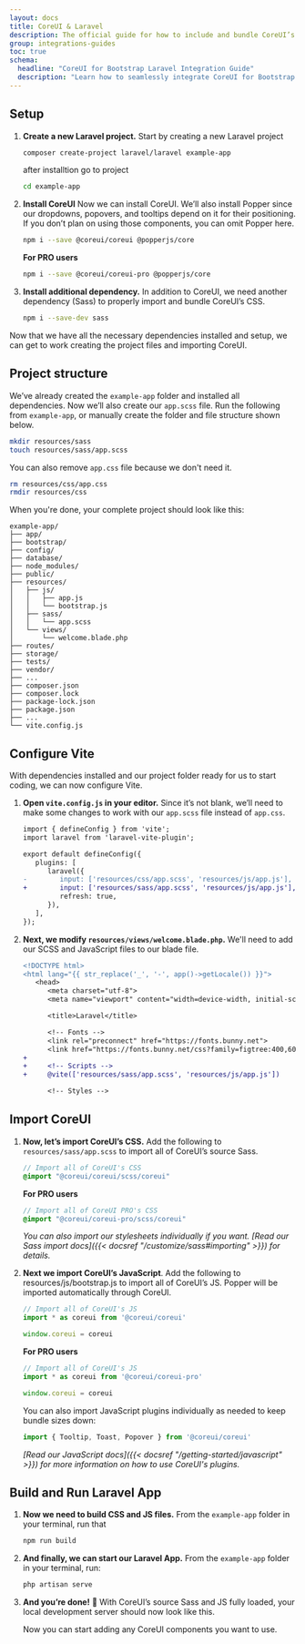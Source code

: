 ```yaml
---
layout: docs
title: CoreUI & Laravel
description: The official guide for how to include and bundle CoreUI’s CSS and JavaScript in your Laravel project.
group: integrations-guides
toc: true
schema:
  headline: "CoreUI for Bootstrap Laravel Integration Guide"
  description: "Learn how to seamlessly integrate CoreUI for Bootstrap with Laravel. This step-by-step guide covers installation, configuration, and tips to build powerful admin panels using Laravel and CoreUI."
---
```



## Setup 

1. **Create a new Laravel project.** Start by creating a new Laravel project

   ```sh
   composer create-project laravel/laravel example-app
   ```

   after installtion go to project

   ```sh
   cd example-app
   ```

2. **Install CoreUI** Now we can install CoreUI. We’ll also install Popper since our dropdowns, popovers, and tooltips depend on it for their positioning. If you don’t plan on using those components, you can omit Popper here.

   ```sh
   npm i --save @coreui/coreui @popperjs/core
   ```

   **For PRO users**

   ```sh
   npm i --save @coreui/coreui-pro @popperjs/core
   ```

3. **Install additional dependency.** In addition to CoreUI, we need another dependency (Sass) to properly import and bundle CoreUI’s CSS.

   ```sh
   npm i --save-dev sass
   ```

Now that we have all the necessary dependencies installed and setup, we can get to work creating the project files and importing CoreUI.

## Project structure

We’ve already created the `example-app` folder and installed all dependencies. Now we’ll also create our `app.scss` file. Run the following from `example-app`, or manually create the folder and file structure shown below.

```sh
mkdir resources/sass
touch resources/sass/app.scss
```

You can also remove `app.css` file because we don't need it.

```sh
rm resources/css/app.css
rmdir resources/css
```

When you're done, your complete project should look like this:

```text
example-app/
├── app/
├── bootstrap/
├── config/
├── database/
├── node_modules/
├── public/
├── resources/
│   ├── js/
│   │   ├── app.js
│   │   └── bootstrap.js
│   ├── sass/
│   │   └── app.scss
│   └── views/
│       └── welcome.blade.php
├── routes/
├── storage/
├── tests/
├── vendor/
├── ...
├── composer.json
├── composer.lock
├── package-lock.json
├── package.json
├── ...
└── vite.config.js
```


## Configure Vite

With dependencies installed and our project folder ready for us to start coding, we can now configure Vite.

1. **Open `vite.config.js` in your editor.** Since it’s not blank, we’ll need to make some changes to work with our `app.scss` file instead of `app.css`.

   ```diff
   import { defineConfig } from 'vite';
   import laravel from 'laravel-vite-plugin';

   export default defineConfig({
      plugins: [
         laravel({
   -        input: ['resources/css/app.scss', 'resources/js/app.js'],
   +        input: ['resources/sass/app.scss', 'resources/js/app.js'],
            refresh: true,
         }),
      ],
   });
   ```

2. **Next, we modify `resources/views/welcome.blade.php`.** We'll need to add our SCSS and JavaScript files to our blade file.

   ```diff
   <!DOCTYPE html>
   <html lang="{{ str_replace('_', '-', app()->getLocale()) }}">
      <head>
         <meta charset="utf-8">
         <meta name="viewport" content="width=device-width, initial-scale=1">

         <title>Laravel</title>

         <!-- Fonts -->
         <link rel="preconnect" href="https://fonts.bunny.net">
         <link href="https://fonts.bunny.net/css?family=figtree:400,600&display=swap" rel="stylesheet" />
   +
   +     <!-- Scripts -->
   +     @vite(['resources/sass/app.scss', 'resources/js/app.js'])

         <!-- Styles -->
   ```

## Import CoreUI

1. **Now, let’s import CoreUI’s CSS.** Add the following to `resources/sass/app.scss` to import all of CoreUI’s source Sass.

   ```scss
   // Import all of CoreUI's CSS
   @import "@coreui/coreui/scss/coreui"
   ```

   **For PRO users**

   ```scss
   // Import all of CoreUI PRO's CSS
   @import "@coreui/coreui-pro/scss/coreui"
   ```

   *You can also import our stylesheets individually if you want. [Read our Sass import docs]({{< docsref "/customize/sass#importing" >}}) for details.*

2. **Next we import CoreUI’s JavaScript**. Add the following to resources/js/bootstrap.js to import all of CoreUI’s JS. Popper will be imported automatically through CoreUI.
   <!-- eslint-skip -->
   ```js
   // Import all of CoreUI's JS
   import * as coreui from '@coreui/coreui'

   window.coreui = coreui
   ```

   **For PRO users**
   <!-- eslint-skip -->
   ```js
   // Import all of CoreUI's JS
   import * as coreui from '@coreui/coreui-pro'

   window.coreui = coreui
   ```

   You can also import JavaScript plugins individually as needed to keep bundle sizes down:
   <!-- eslint-skip -->
   ```js
   import { Tooltip, Toast, Popover } from '@coreui/coreui'
   ```

   *[Read our JavaScript docs]({{< docsref "/getting-started/javascript" >}}) for more information on how to use CoreUI's plugins.*

## Build and Run Laravel App

1. **Now we need to build CSS and JS files.** From the `example-app` folder in your terminal, run that 

   ```sh
   npm run build
   ```

2. **And finally, we can start our Laravel App.** From the `example-app` folder in your terminal, run:

   ```sh
   php artisan serve	
   ```

3. **And you’re done!** 🎉 With CoreUI’s source Sass and JS fully loaded, your local development server should now look like this.

   Now you can start adding any CoreUI components you want to use.